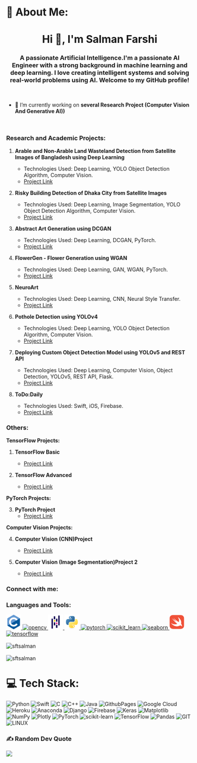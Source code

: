 # 💫 About Me:
<h1 align="center">Hi 👋, I'm Salman Farshi</h1>
<h3 align="center">A passionate Artificial Intelligence.I'm a passionate AI Engineer with a strong background in machine learning and deep learning. I love creating intelligent systems and solving real-world problems using AI. Welcome to my GitHub profile!</h3>



<p align="left"> <a href="https://twitter.com/" target="blank"><img src="https://img.shields.io/twitter/follow/?logo=twitter&style=for-the-badge" alt="" /></a> </p>

- 🔭 I’m currently working on **several Research Project (Computer Vision And Generative AI))**

<p align="left"> <a href="https://twitter.com/" target="blank"><img src="https://img.shields.io/twitter/follow/?logo=twitter&style=for-the-badge" alt="" /></a> </p>



<h3 align="left">Research and Academic Projects:</h3>

1. **Arable and Non-Arable Land Wasteland Detection from Satellite Images of Bangladesh using Deep Learning**
   - Technologies Used: Deep Learning, YOLO Object Detection Algorithm, Computer Vision.
   - [Project Link](https://github.com/sftSalman/Arable_land_and_nonarable_land_dectection_from_sataleite_images-)

2. **Risky Building Detection of Dhaka City from Satellite Images**
   - Technologies Used: Deep Learning, Image Segmentation, YOLO Object Detection Algorithm, Computer Vision.
   - [Project Link](https://github.com/sftSalman/Risky_building_detection_of_dhaka_city_from_satelite_images-)

3. **Abstract Art Generation using DCGAN**
   - Technologies Used: Deep Learning, DCGAN, PyTorch.
   - [Project Link](https://github.com/sftSalman/Abstract-art-generation-DCGAN)

4. **FlowerGen - Flower Generation using WGAN**
   - Technologies Used: Deep Learning, GAN, WGAN, PyTorch.
   - [Project Link](https://github.com/sftSalman/FlowerGen-flowerGenerationWGAN)

5. **NeuroArt**
   - Technologies Used: Deep Learning, CNN, Neural Style Transfer.
   - [Project Link](https://github.com/sftSalman/NeuroART)

6. **Pothole Detection using YOLOv4**
   - Technologies Used: Deep Learning, YOLO Object Detection Algorithm, Computer Vision.
   - [Project Link](https://github.com/sftSalman/Pathhole_detection_using_yoloV4)

7. **Deploying Custom Object Detection Model using YOLOv5 and REST API**
   - Technologies Used: Deep Learning, Computer Vision, Object Detection, YOLOv5, REST API, Flask.
   - [Project Link](https://github.com/sftSalman/Deploying-_custom_object_detection_Yolov5_RESTAPI_Deployment)

8. **ToDo:Daily**
   - Technologies Used: Swift, iOS, Firebase.
   - [Project Link](https://github.com/sftSalman/TODO_IOS)
  
<h3 align="left">Others:</h3>

**TensorFlow Projects:**

1. **TensorFlow Basic**
   - [Project Link]([https://github.com/sftSalman/tensorflowBasic/blob/main/Augmented_CatsAndDog_tensorflow.ipynb](https://github.com/sftSalman/tensorflowBasic/tree/main))

2. **TensorFlow Advanced**
   - [Project Link](https://github.com/sftSalman/tensoflowMaster/tree/main)

**PyTorch Projects:**

3. **PyTorch Project**
   - [Project Link]([https://github.com/sftSalman/pytorch/blob/main/self_pytorch_logistic_regression.ipynb](https://github.com/sftSalman/pytorch/tree/main))

**Computer Vision Projects:**

4. **Computer Vision (CNN)Project**
   - [Project Link]([https://github.com/sftSalman/CNN/blob/main/SIGN_language_detection_pytorch.ipynb](https://github.com/sftSalman/CNN))

5. **Computer Vision (Image Segmentation)Project 2**
   - [Project Link]([https://github.com/sftSalman/Image_segmentation/blob/main/VGG_segmentation.ipynb](https://github.com/sftSalman/Image_segmentation/tree/main))



<h3 align="left">Connect with me:</h3>
<p align="left">
</p>

<h3 align="left">Languages and Tools:</h3>
<p align="left"> <a href="https://www.cprogramming.com/" target="_blank" rel="noreferrer"> <img src="https://raw.githubusercontent.com/devicons/devicon/master/icons/c/c-original.svg" alt="c" width="40" height="40"/> </a> <a href="https://opencv.org/" target="_blank" rel="noreferrer"> <img src="https://www.vectorlogo.zone/logos/opencv/opencv-icon.svg" alt="opencv" width="40" height="40"/> </a> <a href="https://pandas.pydata.org/" target="_blank" rel="noreferrer"> <img src="https://raw.githubusercontent.com/devicons/devicon/2ae2a900d2f041da66e950e4d48052658d850630/icons/pandas/pandas-original.svg" alt="pandas" width="40" height="40"/> </a> <a href="https://www.python.org" target="_blank" rel="noreferrer"> <img src="https://raw.githubusercontent.com/devicons/devicon/master/icons/python/python-original.svg" alt="python" width="40" height="40"/> </a> <a href="https://pytorch.org/" target="_blank" rel="noreferrer"> <img src="https://www.vectorlogo.zone/logos/pytorch/pytorch-icon.svg" alt="pytorch" width="40" height="40"/> </a> <a href="https://scikit-learn.org/" target="_blank" rel="noreferrer"> <img src="https://upload.wikimedia.org/wikipedia/commons/0/05/Scikit_learn_logo_small.svg" alt="scikit_learn" width="40" height="40"/> </a> <a href="https://seaborn.pydata.org/" target="_blank" rel="noreferrer"> <img src="https://seaborn.pydata.org/_images/logo-mark-lightbg.svg" alt="seaborn" width="40" height="40"/> </a> <a href="https://developer.apple.com/swift/" target="_blank" rel="noreferrer"> <img src="https://raw.githubusercontent.com/devicons/devicon/master/icons/swift/swift-original.svg" alt="swift" width="40" height="40"/> </a> <a href="https://www.tensorflow.org" target="_blank" rel="noreferrer"> <img src="https://www.vectorlogo.zone/logos/tensorflow/tensorflow-icon.svg" alt="tensorflow" width="40" height="40"/> </a> </p>

<p><img align="center" src="https://github-readme-stats.vercel.app/api/top-langs?username=sftsalman&show_icons=true&locale=en&layout=compact" alt="sftsalman" /></p>

<p><img align="center" src="https://github-readme-streak-stats.herokuapp.com/?user=sftsalman&" alt="sftsalman" /></p>


# 💻 Tech Stack:
![Python](https://img.shields.io/badge/python-3670A0?style=for-the-badge&logo=python&logoColor=ffdd54) ![Swift](https://img.shields.io/badge/swift-F54A2A?style=for-the-badge&logo=swift&logoColor=white) ![C](https://img.shields.io/badge/c-%2300599C.svg?style=for-the-badge&logo=c&logoColor=white) ![C++](https://img.shields.io/badge/c++-%2300599C.svg?style=for-the-badge&logo=c%2B%2B&logoColor=white) ![Java](https://img.shields.io/badge/java-%23ED8B00.svg?style=for-the-badge&logo=openjdk&logoColor=white) ![GithubPages](https://img.shields.io/badge/github%20pages-121013?style=for-the-badge&logo=github&logoColor=white) ![Google Cloud](https://img.shields.io/badge/GoogleCloud-%234285F4.svg?style=for-the-badge&logo=google-cloud&logoColor=white) ![Heroku](https://img.shields.io/badge/heroku-%23430098.svg?style=for-the-badge&logo=heroku&logoColor=white) ![Anaconda](https://img.shields.io/badge/Anaconda-%2344A833.svg?style=for-the-badge&logo=anaconda&logoColor=white) ![Django](https://img.shields.io/badge/django-%23092E20.svg?style=for-the-badge&logo=django&logoColor=white) ![Firebase](https://img.shields.io/badge/Firebase-039BE5?style=for-the-badge&logo=Firebase&logoColor=white) ![Keras](https://img.shields.io/badge/Keras-%23D00000.svg?style=for-the-badge&logo=Keras&logoColor=white) ![Matplotlib](https://img.shields.io/badge/Matplotlib-%23ffffff.svg?style=for-the-badge&logo=Matplotlib&logoColor=black) ![NumPy](https://img.shields.io/badge/numpy-%23013243.svg?style=for-the-badge&logo=numpy&logoColor=white) ![Plotly](https://img.shields.io/badge/Plotly-%233F4F75.svg?style=for-the-badge&logo=plotly&logoColor=white) ![PyTorch](https://img.shields.io/badge/PyTorch-%23EE4C2C.svg?style=for-the-badge&logo=PyTorch&logoColor=white) ![scikit-learn](https://img.shields.io/badge/scikit--learn-%23F7931E.svg?style=for-the-badge&logo=scikit-learn&logoColor=white) ![TensorFlow](https://img.shields.io/badge/TensorFlow-%23FF6F00.svg?style=for-the-badge&logo=TensorFlow&logoColor=white) ![Pandas](https://img.shields.io/badge/pandas-%23150458.svg?style=for-the-badge&logo=pandas&logoColor=white) ![GIT](https://img.shields.io/badge/Git-fc6d26?style=for-the-badge&logo=git&logoColor=white) ![LINUX](https://img.shields.io/badge/Linux-FCC624?style=for-the-badge&logo=linux&logoColor=black)


### ✍️ Random Dev Quote
![](https://quotes-github-readme.vercel.app/api?type=horizontal&theme=radical)





